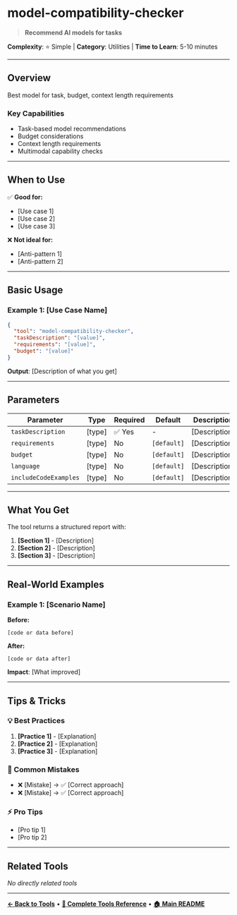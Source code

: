 # model-compatibility-checker

> **Recommend AI models for tasks**

**Complexity**: ⭐ Simple | **Category**: Utilities | **Time to Learn**: 5-10 minutes

---

## Overview

Best model for task, budget, context length requirements

### Key Capabilities

- Task-based model recommendations
- Budget considerations
- Context length requirements
- Multimodal capability checks

---
## When to Use

✅ **Good for:**
- [Use case 1]
- [Use case 2]
- [Use case 3]

❌ **Not ideal for:**
- [Anti-pattern 1]
- [Anti-pattern 2]

---
## Basic Usage

### Example 1: [Use Case Name]

```json
{
  "tool": "model-compatibility-checker",
  "taskDescription": "[value]",
  "requirements": "[value]",
  "budget": "[value]"
}
```

**Output**: [Description of what you get]

---
## Parameters

| Parameter | Type | Required | Default | Description |
|-----------|------|----------|---------|-------------|
| `taskDescription` | [type] | ✅ Yes | - | [Description] |
| `requirements` | [type] | No | `[default]` | [Description] |
| `budget` | [type] | No | `[default]` | [Description] |
| `language` | [type] | No | `[default]` | [Description] |
| `includeCodeExamples` | [type] | No | `[default]` | [Description] |

---
## What You Get

The tool returns a structured report with:

1. **[Section 1]** - [Description]
2. **[Section 2]** - [Description]
3. **[Section 3]** - [Description]

---
## Real-World Examples

### Example 1: [Scenario Name]

**Before:**
```[language]
[code or data before]
```

**After:**
```[language]
[code or data after]
```

**Impact**: [What improved]

---
## Tips & Tricks

### 💡 Best Practices

1. **[Practice 1]** - [Explanation]
2. **[Practice 2]** - [Explanation]
3. **[Practice 3]** - [Explanation]

### 🚫 Common Mistakes

- ❌ [Mistake] → ✅ [Correct approach]
- ❌ [Mistake] → ✅ [Correct approach]

### ⚡ Pro Tips

- [Pro tip 1]
- [Pro tip 2]

---
## Related Tools

_No directly related tools_

---
**[← Back to Tools](../README.md)** • **[📖 Complete Tools Reference](../../TOOLS_REFERENCE.md)** • **[🏠 Main README](../../../README.md)**
